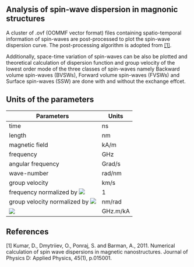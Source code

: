 ## Analysis of spin-wave dispersion in magnonic structures
A cluster of .ovf (OOMMF vector format) files containing 
spatio-temporal information of spin-waves are post-processed
to plot the spin-wave dispersion curve. The post-processing 
algorithm is adopted from [[1]](#1).

Additionally, space-time variation of spin-waves can be also
be plotted and theoretical calculation of dispersion function
and group velocity of the lowest order mode of the three classes of
spin-waves namely Backward volume spin-waves (BVSWs), Forward
volume spin-waves (FVSWs) and Surface spin-waves (SSW) are done with and without the exchange effcet.

## Units of the parameters
| Parameters        | Units|
| ------------- |-------------|
| time      | ns|
| length      | nm|
| magnetic field | kA/m |
| frequency | GHz|
| angular frequency| Grad/s|
| wave-number| rad/nm|
| group velocity| km/s|
| frequency normalized by <img src="https://render.githubusercontent.com/render/math?math=f_{\text{M}} = \gamma_0 M_{\text{S}}, \overline{f}"> | 1 |
| group velocity normalized by <img src="https://render.githubusercontent.com/render/math?math=f_{\text{M}} = \gamma_0 M_{\text{S}}, \overline{v_{\text{g}}}"> | nm/rad |
| <img src="https://render.githubusercontent.com/render/math?math=\gamma_0 = \frac{\gamma \mu_0}{2 \pi}">| GHz.m/kA|

## References
<a id="1">[1]</a> 
Kumar, D., Dmytriiev, O., Ponraj, S. and Barman, A., 2011. Numerical calculation of spin wave dispersions in magnetic nanostructures. Journal of Physics D: Applied Physics, 45(1), p.015001.

